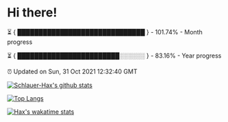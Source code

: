 # Hi there!

⏳ { ██████████████████████████████ } - 101.74% - Month progress

⏳ { ████████████████████████░░░░░░ } - 83.16% - Year progress

⏰ Updated on Sun, 31 Oct 2021 12:32:40 GMT


[![Schlauer-Hax's github stats](https://github-readme-stats.vercel.app/api?username=Schlauer-Hax&show_icons=true&theme=dark&count_private=true)](https://github.com/Schlauer-Hax)


[![Top Langs](https://github-readme-stats.vercel.app/api/top-langs/?username=Schlauer-Hax&layout=compact&theme=dark)](https://github.com/Schlauer-Hax?tab=repositories)


[![Hax's wakatime stats](https://github-readme-stats.vercel.app/api/wakatime?username=Hax&theme=dark)](https://wakatime.com/@Hax)

